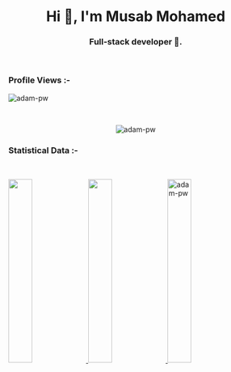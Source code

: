 <h1 align="center">Hi 👋, I'm Musab Mohamed</h1>
<h3 align="center">Full-stack developer 🌟.</h3>

<br>

<p align="center"> <h3>Profile Views :-</h3> <img  src="https://komarev.com/ghpvc/?username=musab-mohamed206&label=Profile%20views&color=0e75b6&style=flat"
    alt="adam-pw" /> 
  </p>

<br>

<p align="center"> <img align="center" src="https://github.com/Adam-pw/Adam-pw/blob/main/animation_500_kxa883sd.gif" alt="adam-pw" /></p>






<h3>Statistical Data :-</h3>


<br/>
<p align="left">
  <a href="https://musab-mohamed206.dev/">
<!--   <img width="30.5%" src="https://github-readme-stats.vercel.app/api?username=musab-mohamed206&show_icons=true&theme=gruvbox&hide_border=true" />
    <img width="30.5%" src="https://github-readme-streak-stats.herokuapp.com/?user=musab-mohamed206&theme=gruvbox&hide_border=true" /> -->
    <img width="30.5%"
      src="https://github-readme-stats.vercel.app/api/top-langs?username=musab-mohamed206&show_icons=true&locale=en&bg_color=0d1117&text_color=ffffff&layout=compact"
      />
    <img width="30.5%" src="https://github-readme-stats.vercel.app/api?username=musab-mohamed206&show_icons=true&locale=en&bg_color=0d1117&text_color=ffffff&repo=convoychat"
      />
      <img width="30.5%"  src="https://github-readme-streak-stats.herokuapp.com/?user=musab-mohamed206&theme=dark&background=0d1117&date_format=M%20j%5B%2C%20Y%5D" alt="adam-pw" />

  </a>
</p>
<br>
